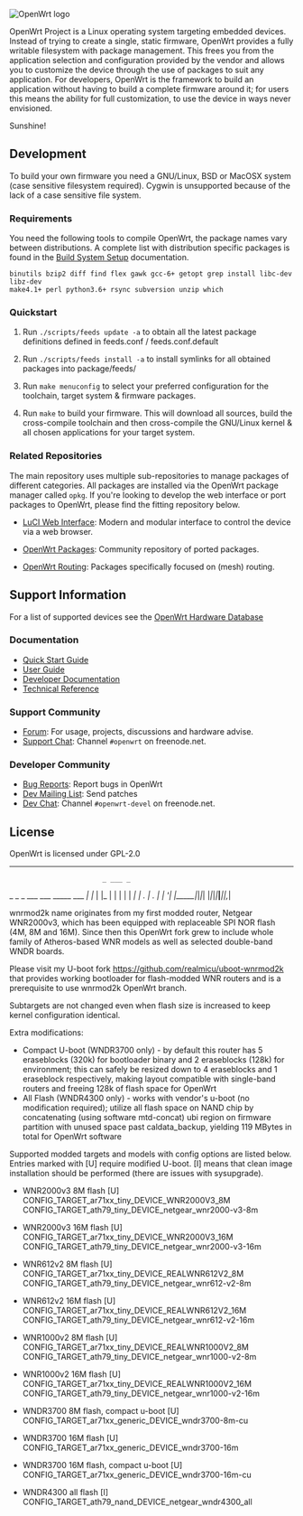![OpenWrt logo](include/logo.png)

OpenWrt Project is a Linux operating system targeting embedded devices. Instead
of trying to create a single, static firmware, OpenWrt provides a fully
writable filesystem with package management. This frees you from the
application selection and configuration provided by the vendor and allows you
to customize the device through the use of packages to suit any application.
For developers, OpenWrt is the framework to build an application without having
to build a complete firmware around it; for users this means the ability for
full customization, to use the device in ways never envisioned.

Sunshine!

## Development

To build your own firmware you need a GNU/Linux, BSD or MacOSX system (case
sensitive filesystem required). Cygwin is unsupported because of the lack of a
case sensitive file system.

### Requirements

You need the following tools to compile OpenWrt, the package names vary between
distributions. A complete list with distribution specific packages is found in
the [Build System Setup](https://openwrt.org/docs/guide-developer/build-system/install-buildsystem)
documentation.

```
binutils bzip2 diff find flex gawk gcc-6+ getopt grep install libc-dev libz-dev
make4.1+ perl python3.6+ rsync subversion unzip which
```

### Quickstart

1. Run `./scripts/feeds update -a` to obtain all the latest package definitions
   defined in feeds.conf / feeds.conf.default

2. Run `./scripts/feeds install -a` to install symlinks for all obtained
   packages into package/feeds/

3. Run `make menuconfig` to select your preferred configuration for the
   toolchain, target system & firmware packages.

4. Run `make` to build your firmware. This will download all sources, build the
   cross-compile toolchain and then cross-compile the GNU/Linux kernel & all chosen
   applications for your target system.

### Related Repositories

The main repository uses multiple sub-repositories to manage packages of
different categories. All packages are installed via the OpenWrt package
manager called `opkg`. If you're looking to develop the web interface or port
packages to OpenWrt, please find the fitting repository below.

* [LuCI Web Interface](https://github.com/openwrt/luci): Modern and modular
  interface to control the device via a web browser.

* [OpenWrt Packages](https://github.com/openwrt/packages): Community repository
  of ported packages.

* [OpenWrt Routing](https://github.com/openwrt-routing/packages): Packages
  specifically focused on (mesh) routing.

## Support Information

For a list of supported devices see the [OpenWrt Hardware Database](https://openwrt.org/supported_devices)

### Documentation

* [Quick Start Guide](https://openwrt.org/docs/guide-quick-start/start)
* [User Guide](https://openwrt.org/docs/guide-user/start)
* [Developer Documentation](https://openwrt.org/docs/guide-developer/start)
* [Technical Reference](https://openwrt.org/docs/techref/start)

### Support Community

* [Forum](https://forum.openwrt.org): For usage, projects, discussions and hardware advise.
* [Support Chat](https://webchat.freenode.net/#openwrt): Channel `#openwrt` on freenode.net.

### Developer Community

* [Bug Reports](https://bugs.openwrt.org): Report bugs in OpenWrt
* [Dev Mailing List](https://lists.openwrt.org/mailman/listinfo/openwrt-devel): Send patches
* [Dev Chat](https://webchat.freenode.net/#openwrt-devel): Channel `#openwrt-devel` on freenode.net.

## License

OpenWrt is licensed under GPL-2.0


 -----------------------------------------------------

                           _ ___ _
 _ _ _ ___ ___ _____ ___ _| |_  | |_
| | | |   |  _|     | . | . |  _| '_|
|_____|_|_|_| |_|_|_|___|___|___|_,_|


wnrmod2k name originates from my first modded router, Netgear WNR2000v3, which
has been equipped with replaceable SPI NOR flash (4M, 8M and 16M). Since then
this OpenWrt fork grew to include whole family of Atheros-based WNR models as
well as selected double-band WNDR boards.

Please visit my U-boot fork https://github.com/realmicu/uboot-wnrmod2k that
provides working bootloader for flash-modded WNR routers and is a prerequisite
to use wnrmod2k OpenWrt branch.

Subtargets are not changed even when flash size is increased to keep kernel
configuration identical.

Extra modifications:
* Compact U-boot (WNDR3700 only) - by default this router has 5 eraseblocks
  (320k) for bootloader binary and 2 eraseblocks (128k) for environment; this
  can safely be resized down to 4 eraseblocks and 1 eraseblock respectively,
  making layout compatible with single-band routers and freeing 128k of flash
  space for OpenWrt
* All Flash (WNDR4300 only) - works with vendor's u-boot (no modification
  required); utilize all flash space on NAND chip by concatenating
  (using software mtd-concat) ubi region on firmware partition with unused
  space past caldata_backup, yielding 119 MBytes in total for OpenWrt software

Supported modded targets and models with config options are listed below.
Entries marked with [U] require modified U-boot.  [I] means that clean image
installation should be performed (there are issues with sysupgrade).

* WNR2000v3 8M flash [U]
  CONFIG_TARGET_ar71xx_tiny_DEVICE_WNR2000V3_8M
  CONFIG_TARGET_ath79_tiny_DEVICE_netgear_wnr2000-v3-8m

* WNR2000v3 16M flash [U]
  CONFIG_TARGET_ar71xx_tiny_DEVICE_WNR2000V3_16M
  CONFIG_TARGET_ath79_tiny_DEVICE_netgear_wnr2000-v3-16m

* WNR612v2 8M flash [U]
  CONFIG_TARGET_ar71xx_tiny_DEVICE_REALWNR612V2_8M
  CONFIG_TARGET_ath79_tiny_DEVICE_netgear_wnr612-v2-8m

* WNR612v2 16M flash [U]
  CONFIG_TARGET_ar71xx_tiny_DEVICE_REALWNR612V2_16M
  CONFIG_TARGET_ath79_tiny_DEVICE_netgear_wnr612-v2-16m

* WNR1000v2 8M flash [U]
  CONFIG_TARGET_ar71xx_tiny_DEVICE_REALWNR1000V2_8M
  CONFIG_TARGET_ath79_tiny_DEVICE_netgear_wnr1000-v2-8m

* WNR1000v2 16M flash [U]
  CONFIG_TARGET_ar71xx_tiny_DEVICE_REALWNR1000V2_16M
  CONFIG_TARGET_ath79_tiny_DEVICE_netgear_wnr1000-v2-16m

* WNDR3700 8M flash, compact u-boot [U]
  CONFIG_TARGET_ar71xx_generic_DEVICE_wndr3700-8m-cu

* WNDR3700 16M flash [U]
  CONFIG_TARGET_ar71xx_generic_DEVICE_wndr3700-16m

* WNDR3700 16M flash, compact u-boot [U]
  CONFIG_TARGET_ar71xx_generic_DEVICE_wndr3700-16m-cu

* WNDR4300 all flash [I]
  CONFIG_TARGET_ath79_nand_DEVICE_netgear_wndr4300_all

